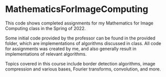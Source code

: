 # MathematicsForImageComputing

This code shows completed assignments for my Mathematics for Image Computing class in the Spring of 2022.

Some initial code provided by the professor can be found in the provided folder, which are implementations of algorithms discussed in class. All code for assignments was created by me, and also generally result in implementations of relevant algorithms.

Topics covered in this course include border detection algorithms, image compression and various bases, Fourier transforms, convolution, and more.
